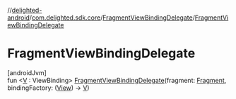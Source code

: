 //[delighted-android](../../../index.md)/[com.delighted.sdk.core](../index.md)/[FragmentViewBindingDelegate](index.md)/[FragmentViewBindingDelegate](-fragment-view-binding-delegate.md)

# FragmentViewBindingDelegate

[androidJvm]\
fun &lt;[V](index.md) : ViewBinding&gt; [FragmentViewBindingDelegate](-fragment-view-binding-delegate.md)(fragment: [Fragment](https://developer.android.com/reference/kotlin/androidx/fragment/app/Fragment.html), bindingFactory: ([View](https://developer.android.com/reference/kotlin/android/view/View.html)) -&gt; [V](index.md))
